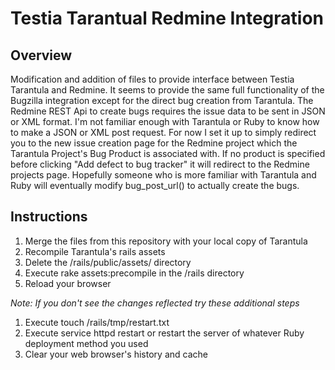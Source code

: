 Testia Tarantual Redmine Integration
====================================


Overview
--------
Modification and addition of files to provide interface between Testia Tarantula and Redmine.
It seems to provide the same full functionality of the Bugzilla integration except for the direct bug creation from Tarantula. The Redmine REST Api to create bugs requires the issue data to be sent in JSON or XML format. I'm not familiar enough with Tarantula or Ruby to know how to make a JSON or XML post request. For now I set it up to simply redirect you to the new issue creation page for the Redmine project which the Tarantula Project's Bug Product is associated with. If no product is specified before clicking "Add defect to bug tracker" it will redirect to the Redmine projects page.
Hopefully someone who is more familiar with Tarantula and Ruby will eventually modify bug_post_url() to actually create the bugs.

Instructions
------------
1. Merge the files from this repository with your local copy of Tarantula
2. Recompile Tarantula's rails assets
  1. Delete the /rails/public/assets/ directory
  2. Execute rake assets:precompile in the /rails directory
3. Reload your browser

_Note: If you don't see the changes reflected try these additional steps_
  1. Execute touch /rails/tmp/restart.txt
  2. Execute service httpd restart or restart the server of whatever Ruby deployment method you used
  3. Clear your web browser's history and cache
